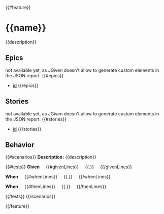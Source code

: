 {{#feature}}
# {{name}}

{{description}}

## Epics
not available yet, as JGiven doesn't allow to generate custom elements in the JSON report.
{{#epics}}
- [id](href)
{{/epics}}
 
## Stories
not available yet, as JGiven doesn't allow to generate custom elements in the JSON report.
{{#stories}}
- [id](href)
{{/stories}}

## Behavior

{{#scenarios}}
**Description:** {{description}}

{{#tests}}
**Given**
&nbsp;&nbsp;&nbsp;&nbsp;{{#givenLines}}
&nbsp;&nbsp;&nbsp;&nbsp;{{.}}
&nbsp;&nbsp;&nbsp;&nbsp;{{/givenLines}}

**When**
&nbsp;&nbsp;&nbsp;&nbsp;{{#whenLines}}
&nbsp;&nbsp;&nbsp;&nbsp;{{.}}
&nbsp;&nbsp;&nbsp;&nbsp;{{/whenLines}}

**When**
&nbsp;&nbsp;&nbsp;&nbsp;{{#thenLines}}
&nbsp;&nbsp;&nbsp;&nbsp;{{.}}
&nbsp;&nbsp;&nbsp;&nbsp;{{/thenLines}}

{{/tests}}
{{/scenarios}}

{{/feature}}
